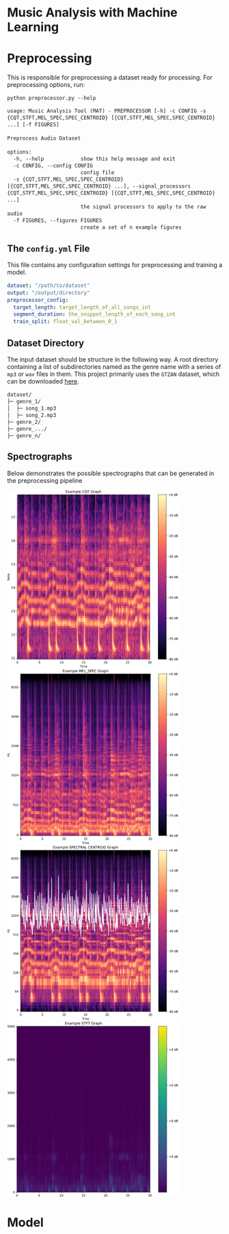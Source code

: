 # Music Analysis with Machine Learning
# **Preprocessing**
This is responsible for preprocessing a dataset ready for processing. For preprocessing options, run:

```pycon
python preprocessor.py --help
```

```pycon    
usage: Music Analysis Tool (MAT) - PREPROCESSOR [-h] -c CONFIG -s {CQT,STFT,MEL_SPEC,SPEC_CENTROID} [{CQT,STFT,MEL_SPEC,SPEC_CENTROID} ...] [-f FIGURES]

Preprocess Audio Dataset

options:
  -h, --help            show this help message and exit
  -c CONFIG, --config CONFIG
                        config file
  -s {CQT,STFT,MEL_SPEC,SPEC_CENTROID} [{CQT,STFT,MEL_SPEC,SPEC_CENTROID} ...], --signal_processors {CQT,STFT,MEL_SPEC,SPEC_CENTROID} [{CQT,STFT,MEL_SPEC,SPEC_CENTROID} ...]
                        the signal processors to apply to the raw audio
  -f FIGURES, --figures FIGURES
                        create a set of n example figures
```

## The `config.yml` File
This file contains any configuration settings for preprocessing and training a model.
```yml
dataset: "/path/to/dataset"
output: "/output/directory"
preprocessor_config:
  target_length: target_length_of_all_songs_int
  segment_duration: the_snippet_length_of_each_song_int
  train_split: float_val_between_0_1
```

## Dataset Directory
The input dataset should be structure in the following way. A root directory containing a list of subdirectories named as the genre name with a series of `mp3` or `wav` files in them.
This project primarily uses the `GTZAN` dataset, which can be downloaded [here](https://www.kaggle.com/datasets/andradaolteanu/gtzan-dataset-music-genre-classification).

```
dataset/
├─ genre_1/
│  ├─ song_1.mp3
│  ├─ song_2.mp3
├─ genre_2/
├─ genre_.../
├─ genre_n/
```

## Spectrographs
Below demonstrates the possible spectrographs that can be generated in the preprocessing pipeline

<img src="examples/rock_example_figure_CQT_0.png" width="400"/> <img src="examples/rock_example_figure_MEL_SPEC_0.png" width="400"/> 
<img src="examples/rock_example_figure_SPEC_CENTROID_0.png" width="400"/> <img src="examples/rock_example_figure_STFT_0.png" width="400"/>

# **Model**

